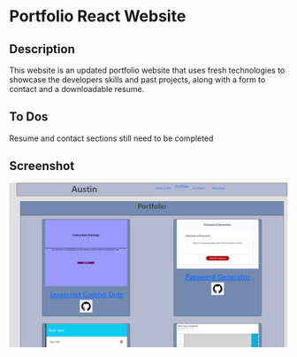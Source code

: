 # Portfolio React Website

## Description
This website is an updated portfolio website that uses fresh technologies to showcase the developers skills and past projects, along with a form to contact and a downloadable resume.

## To Dos
Resume and contact sections still need to be completed

## Screenshot
![A screenshot of the portfolio website](./public/assets/img/portfolio-screenshot.png)